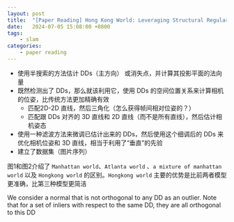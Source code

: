 ```yaml
---
layout: post
title:  "[Paper Reading] Hong Kong World: Leveraging Structural Regularity for Line-Based SLAM"
date:   2024-07-05 15:08:00 +0800
tags: 
    - slam
categories:
    - paper reading
---
```



- 使用半搜索的方法估计 DDs（主方向） 或消失点，并计算其投影平面的法向量
- 既然检测出了 DDs，那么就该利用它，使用 DDs 的空间位置关系来计算相机的位姿，比传统方法更加精确有效
    - 匹配2D-2D 直线，然后三角化（怎么获得帧间相对位姿的？）
    - 匹配跟 DDs 对齐的 3D 直线和 2D 直线（而不是所有直线），然后估计相机姿态
- 使用一种滤波方法来微调已估计出来的 DDs，然后使用这个细调后的 DDs 来优化相机位姿和 3D 直线，相当于利用了“垂直”的先验
- 建立了数据集（图片序列）

图1和图2介绍了 `Manhattan world`、`Atlanta world` 、`a mixture of manhattan world` 以及 `Hongkong world` 的区别。`Hongkong world` 主要的优势是比前两者模型更准确，比第三种模型更简洁

We consider a normal
that is not orthogonal to any DD as an outlier.
Note that for a set
of inliers with respect to the same DD, they are all orthogonal
to this DD


